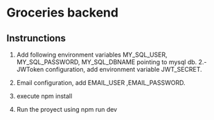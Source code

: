 # Groceries backend

## Instrunctions

1. Add following environment variables MY_SQL_USER, MY_SQL_PASSWORD, MY_SQL_DBNAME pointing to mysql db.
   2.-JWToken configuration, add environment variable JWT_SECRET.
2. Email configuration, add EMAIL_USER ,EMAIL_PASSWORD.

3. execute npm install

4. Run the proyect using npm run dev

